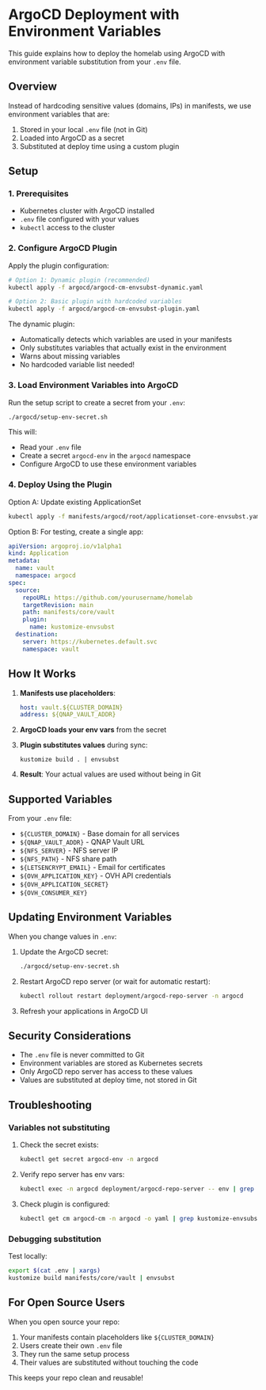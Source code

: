 # ArgoCD Deployment with Environment Variables

This guide explains how to deploy the homelab using ArgoCD with environment variable substitution from your `.env` file.

## Overview

Instead of hardcoding sensitive values (domains, IPs) in manifests, we use environment variables that are:
1. Stored in your local `.env` file (not in Git)
2. Loaded into ArgoCD as a secret
3. Substituted at deploy time using a custom plugin

## Setup

### 1. Prerequisites

- Kubernetes cluster with ArgoCD installed
- `.env` file configured with your values
- `kubectl` access to the cluster

### 2. Configure ArgoCD Plugin

Apply the plugin configuration:

```bash
# Option 1: Dynamic plugin (recommended)
kubectl apply -f argocd/argocd-cm-envsubst-dynamic.yaml

# Option 2: Basic plugin with hardcoded variables
kubectl apply -f argocd/argocd-cm-envsubst-plugin.yaml
```

The dynamic plugin:
- Automatically detects which variables are used in your manifests
- Only substitutes variables that actually exist in the environment
- Warns about missing variables
- No hardcoded variable list needed!

### 3. Load Environment Variables into ArgoCD

Run the setup script to create a secret from your `.env`:

```bash
./argocd/setup-env-secret.sh
```

This will:
- Read your `.env` file
- Create a secret `argocd-env` in the `argocd` namespace
- Configure ArgoCD to use these environment variables

### 4. Deploy Using the Plugin

Option A: Update existing ApplicationSet
```bash
kubectl apply -f manifests/argocd/root/applicationset-core-envsubst.yaml
```

Option B: For testing, create a single app:
```yaml
apiVersion: argoproj.io/v1alpha1
kind: Application
metadata:
  name: vault
  namespace: argocd
spec:
  source:
    repoURL: https://github.com/yourusername/homelab
    targetRevision: main
    path: manifests/core/vault
    plugin:
      name: kustomize-envsubst
  destination:
    server: https://kubernetes.default.svc
    namespace: vault
```

## How It Works

1. **Manifests use placeholders**:
   ```yaml
   host: vault.${CLUSTER_DOMAIN}
   address: ${QNAP_VAULT_ADDR}
   ```

2. **ArgoCD loads your env vars** from the secret

3. **Plugin substitutes values** during sync:
   ```
   kustomize build . | envsubst
   ```

4. **Result**: Your actual values are used without being in Git

## Supported Variables

From your `.env` file:
- `${CLUSTER_DOMAIN}` - Base domain for all services
- `${QNAP_VAULT_ADDR}` - QNAP Vault URL
- `${NFS_SERVER}` - NFS server IP
- `${NFS_PATH}` - NFS share path
- `${LETSENCRYPT_EMAIL}` - Email for certificates
- `${OVH_APPLICATION_KEY}` - OVH API credentials
- `${OVH_APPLICATION_SECRET}`
- `${OVH_CONSUMER_KEY}`

## Updating Environment Variables

When you change values in `.env`:

1. Update the ArgoCD secret:
   ```bash
   ./argocd/setup-env-secret.sh
   ```

2. Restart ArgoCD repo server (or wait for automatic restart):
   ```bash
   kubectl rollout restart deployment/argocd-repo-server -n argocd
   ```

3. Refresh your applications in ArgoCD UI

## Security Considerations

- The `.env` file is never committed to Git
- Environment variables are stored as Kubernetes secrets
- Only ArgoCD repo server has access to these values
- Values are substituted at deploy time, not stored in Git

## Troubleshooting

### Variables not substituting

1. Check the secret exists:
   ```bash
   kubectl get secret argocd-env -n argocd
   ```

2. Verify repo server has env vars:
   ```bash
   kubectl exec -n argocd deployment/argocd-repo-server -- env | grep CLUSTER_DOMAIN
   ```

3. Check plugin is configured:
   ```bash
   kubectl get cm argocd-cm -n argocd -o yaml | grep kustomize-envsubst
   ```

### Debugging substitution

Test locally:
```bash
export $(cat .env | xargs)
kustomize build manifests/core/vault | envsubst
```

## For Open Source Users

When you open source your repo:

1. Your manifests contain placeholders like `${CLUSTER_DOMAIN}`
2. Users create their own `.env` file
3. They run the same setup process
4. Their values are substituted without touching the code

This keeps your repo clean and reusable!